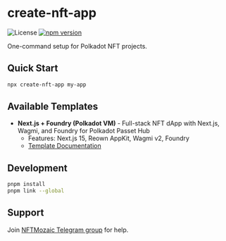 # create-nft-app

![License](https://img.shields.io/badge/License-MIT-yellow.svg)
[![npm version](https://img.shields.io/npm/v/create-nft-app.svg)](https://www.npmjs.com/package/create-nft-app)

One-command setup for Polkadot NFT projects.

## Quick Start

```sh
npx create-nft-app my-app
```

## Available Templates

- **Next.js + Foundry (Polkadot VM)** - Full-stack NFT dApp with Next.js, Wagmi, and Foundry for Polkadot Passet Hub
  - Features: Next.js 15, Reown AppKit, Wagmi v2, Foundry
  - [Template Documentation](templates/next-foundry/README.md)

## Development

```sh
pnpm install
pnpm link --global
```

## Support

Join [NFTMozaic Telegram group](https://t.me/nft_moz_support) for help.
